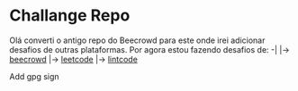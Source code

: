 # Challange Repo

Olá converti o antigo repo do Beecrowd para este onde irei adicionar desafios de outras plataformas.
Por agora estou fazendo desafios de:
-|
 |-> [beecrowd](https://www.beecrowd.com.br) 
 |-> [leetcode](https://leetcode.com)
 |-> [lintcode](https://www.lintcode.com)

Add gpg sign 
